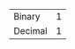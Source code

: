 <table><tbody><tr class="odd"><td>Binary</td><td>1</td></tr><tr class="even"><td>Decimal</td><td>1</td></tr></tbody></table>

